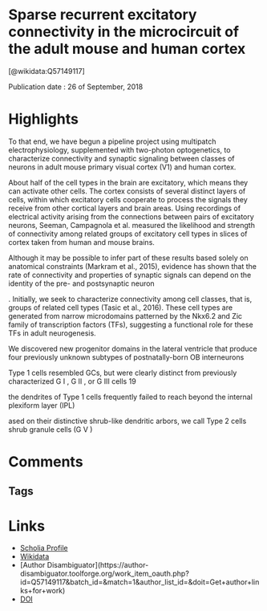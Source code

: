 
Sparse recurrent excitatory connectivity in the microcircuit of the adult mouse and human cortex
================================================================================================
  
  [@wikidata:Q57149117]  
  
Publication date : 26 of September, 2018  

# Highlights
To that end, we have begun a pipeline project using multipatch electrophysiology, supplemented with two-photon optogenetics, to characterize connectivity and synaptic signaling between classes of neurons in adult mouse primary visual cortex (V1) and human cortex.

About half of the cell types in the brain are excitatory, which means they can activate other cells. The cortex consists of several distinct layers of cells, within which excitatory cells cooperate to process the signals they receive from other cortical layers and brain areas. Using recordings of electrical activity arising from the connections between pairs of excitatory neurons, Seeman, Campagnola et al. measured the likelihood and strength of connectivity among related groups of excitatory cell types in slices of cortex taken from human and mouse brains.

Although it may be possible to infer part of these results based solely on anatomical constraints (Markram et al., 2015), evidence has shown that the rate of connectivity and properties of synaptic signals can depend on the identity of the pre- and postsynaptic neuron

. Initially, we seek to characterize connectivity among cell classes, that is, groups of related cell types (Tasic et al., 2016). 
These cell types are generated from
narrow microdomains patterned by the Nkx6.2 and Zic family of transcription factors (TFs),
suggesting a functional role for these TFs in adult neurogenesis.


We discovered new progenitor domains in
the lateral ventricle that produce four previously unknown subtypes of postnatally-born OB interneurons


Type 1 cells resembled GCs, but were clearly distinct from previously characterized G I , G II ,
or G III cells 19

the dendrites of Type 1 cells frequently failed to reach beyond the internal
plexiform layer (IPL)

ased on their
distinctive shrub-like dendritic arbors, we call Type 2 cells shrub granule cells (G V )
# Comments

## Tags

# Links
  
 * [Scholia Profile](https://scholia.toolforge.org/work/Q57149117)  
 * [Wikidata](https://www.wikidata.org/wiki/Q57149117)  
 * [Author Disambiguator](https://author-
disambiguator.toolforge.org/work_item_oauth.php?id=Q57149117&batch_id=&match=1&author_list_id=&doit=Get+author+links+for+work)  
 * [DOI](https://doi.org/10.7554/ELIFE.37349)  
